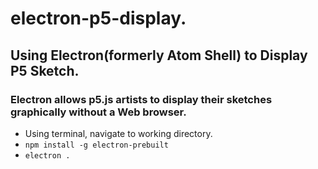# electron-p5-display.
## Using Electron(formerly Atom Shell) to Display P5 Sketch.
### Electron allows p5.js artists to display their sketches graphically without a Web browser.

- Using terminal, navigate to working directory.
- `npm install -g electron-prebuilt`
- `electron . `
